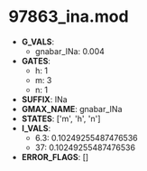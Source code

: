 # 97863_ina.mod

- **G_VALS**:
  - gnabar_INa: 0.004
- **GATES**:
  - h: 1
  - m: 3
  - n: 1
- **SUFFIX**: INa
- **GMAX_NAME**: gnabar_INa
- **STATES**: ['m', 'h', 'n']
- **I_VALS**:
  - 6.3: 0.10249255487476536
  - 37: 0.10249255487476536
- **ERROR_FLAGS**: []
